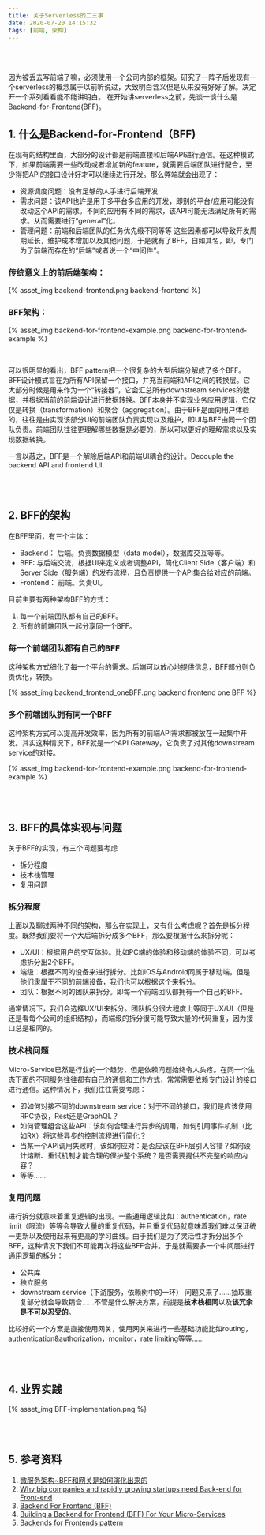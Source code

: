 ```yaml
---
title: 关于Serverless的二三事
date: 2020-07-20 14:15:32
tags: [前端, 架构]
---
```

<br/>
<br/>

因为被丢去写前端了嘛，必须使用一个公司内部的框架。研究了一阵子后发现有一个serverless的概念属于以前听说过，大致明白含义但是从来没有好好了解。决定开一个系列看看能不能讲明白。
在开始讲serverless之前，先谈一谈什么是Backend-for-Frontend(BFF)。



## 1. 什么是Backend-for-Frontend（BFF)
在现有的结构里面，大部分的设计都是前端直接和后端API进行通信。在这种模式下，如果前端需要一些改动或者增加新的feature，就需要后端团队进行配合，至少得把API的接口设计好才可以继续进行开发。那么弊端就会出现了：
- 资源调度问题：没有足够的人手进行后端开发
- 需求问题：该API也许是用于多平台多应用的开发，即别的平台/应用可能没有改动这个API的需求。不同的应用有不同的需求，该API可能无法满足所有的需求。从而需要进行“general”化。
- 管理问题：前端和后端团队的任务优先级不同等等
这些因素都可以导致开发周期延长，维护成本增加以及其他问题，于是就有了BFF，自如其名，即，专门为了前端而存在的“后端”或者说一个“中间件”。

### 传统意义上的前后端架构：
{% asset_img backend-frontend.png backend-frontend %}

### BFF架构：
{% asset_img backend-for-frontend-example.png backend-for-frontend-example %}

<br/>

可以很明显的看出，BFF pattern把一个很复杂的大型后端分解成了多个BFF。BFF设计模式旨在为所有API保留一个接口，并充当前端和API之间的转换层。它大部分时候是用来作为一个“转接器”，它会汇总所有downstream services的数据，并根据当前的前端设计进行数据转换。BFF本身并不实现业务应用逻辑，它仅仅是转换（transformation）和聚合（aggregation）。由于BFF是面向用户体验的，往往是由实现该部分UI的前端团队负责实现以及维护，即UI与BFF由同一个团队负责。前端团队往往更理解哪些数据是必要的，所以可以更好的理解需求以及实现数据转换。

一言以蔽之，BFF是一个解除后端API和前端UI耦合的设计。Decouple the backend API and frontend UI.

<br/>
<br/>

## 2. BFF的架构

在BFF里面，有三个主体：
- Backend： 后端。负责数据模型（data model），数据库交互等等。
- BFF: 与后端交流，根据UI来定义或者调整API，简化Client Side（客户端）和Server Side（服务端）的发布流程，且负责提供一个API集合给对应的前端。
- Frontend： 前端。负责UI。

目前主要有两种架构BFF的方式：

1. 每一个前端团队都有自己的BFF。
2. 所有的前端团队一起分享同一个BFF。

### 每一个前端团队都有自己的BFF
这种架构方式细化了每一个平台的需求。后端可以放心地提供信息，BFF部分则负责优化，转换。

{% asset_img backend_frontend_oneBFF.png backend frontend one BFF %}

### 多个前端团队拥有同一个BFF
这种架构方式可以提高开发效率，因为所有的前端API需求都被放在一起集中开发。其实这种情况下，BFF就是一个API Gateway，它负责了对其他downstream service的对接。

{% asset_img backend-for-frontend-example.png backend-for-frontend-example %}

<br/>
<br/>

## 3. BFF的具体实现与问题

关于BFF的实现，有三个问题要考虑：
- 拆分程度
- 技术栈管理
- 复用问题

### 拆分程度

上面以及聊过两种不同的架构，那么在实现上，又有什么考虑呢？首先是拆分程度。既然我们要将一个大后端拆分成多个BFF，那么要根据什么来拆分呢：
- UX/UI：根据用户的交互体验。比如PC端的体验和移动端的体验不同，可以考虑拆分出2个BFF。
- 端级：根据不同的设备来进行拆分。比如iOS与Android同属于移动端，但是他们隶属于不同的前端设备，我们也可以根据这个来拆分。
- 团队：根据不同的团队来拆分。即每一个前端团队都拥有一个自己的BFF。

通常情况下，我们会选择UX/UI来拆分。团队拆分很大程度上等同于UX/UI（但是还是看每个公司的组织结构），而端级的拆分很可能导致大量的代码重复，因为接口总是相同的。

### 技术栈问题

Micro-Service已然是行业的一个趋势，但是依赖问题始终令人头疼。在同一个生态下面的不同服务往往都有自己的通信和工作方式，常常需要依赖专门设计的接口进行通信。这种情况下，我们往往需要考虑：
- 即如何对接不同的downstream service：对于不同的接口，我们是应该使用RPC协议，Rest还是GraphQL？
- 如何管理组合这些API：该如何合理进行异步的调用，如何引用事件机制（比如RX）将这些异步的控制流程进行简化？
- 当某一个API调用失败时，该如何应对：是否应该在BFF层引入容错？如何设计熔断、重试机制才能合理的保护整个系统？是否需要提供不完整的响应内容？
- 等等……

### 复用问题

进行拆分就意味着重复逻辑的出现。一些通用逻辑比如：authentication，rate limit（限流）等等会导致大量的重复代码，并且重复代码就意味着我们难以保证统一更新以及使用起来有更高的学习曲线。由于我们是为了灵活性才拆分出多个BFF，这种情况下我们不可能再次将这些BFF合并。于是就需要多一个中间层进行通用逻辑的拆分：
- 公共库
- 独立服务
- downstream service（下游服务，依赖树中的一环）
问题又来了……抽取重复部分就会导致耦合……不管是什么解决方案，前提是<b>技术栈相同</b>以及<b>该冗余是不可以忍受的</b>。

比较好的一个方案是直接使用网关，使用网关来进行一些基础功能比如routing，authentication&authorization，monitor，rate limiting等等……

<br/>
<br/>

## 4. 业界实践

{% asset_img BFF-implementation.png %}

<br/>
<br/>

## 5. 参考资料
1. [微服务架构~BFF和网关是如何演化出来的](https://www.cnblogs.com/alimayun/p/12063401.html) 
2. [Why big companies and rapidly growing startups need Back-end for Front-end](https://medium.com/blue-harvest-tech-blog/why-big-companies-and-rapidly-growing-startups-need-back-end-for-front-end-ee8e6ab8f575) 
3. [Backend For Frontend (BFF)](https://cloud.tencent.com/developer/article/1444653) 
4. [Building a Backend for Frontend (BFF) For Your Micro-Services](https://nordicapis.com/building-a-backend-for-frontend-shim-for-your-microservices/) 
5. [Backends for Frontends pattern](https://docs.microsoft.com/en-us/azure/architecture/patterns/backends-for-frontends) 